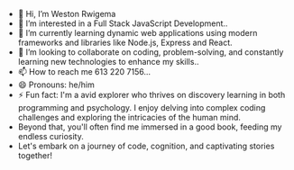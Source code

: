 - 👋 Hi, I’m Weston Rwigema
- 👀 I’m interested in  a Full Stack JavaScript Development..
- 🌱 I’m currently learning dynamic web applications using modern frameworks and libraries like Node.js, Express and React.
- 💞️ I’m looking to collaborate on coding, problem-solving, and constantly learning new technologies to enhance my skills..
- 📫 How to reach me 613 220 7156...
- 😄 Pronouns: he/him
- ⚡ Fun fact:  I'm a avid explorer who thrives on discovery learning in both programming and psychology.
   I enjoy delving into complex coding challenges and exploring the intricacies of the human mind.
-  Beyond that, you'll often find me immersed in a good book, feeding my endless curiosity.
-  Let's embark on a journey of code, cognition, and captivating stories together!

<!---
WeStOn2000/WeStOn2000 is a ✨ special ✨ repository because its `README.md` (this file) appears on your GitHub profile.
You can click the Preview link to take a look at your changes.
--->
